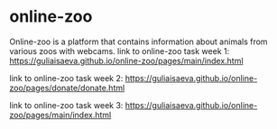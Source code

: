 # online-zoo
 Online-zoo is a platform that contains information about animals from various zoos with webcams.
 link to online-zoo task week 1: https://guliaisaeva.github.io/online-zoo/pages/main/index.html

  link to online-zoo task week 2: https://guliaisaeva.github.io/online-zoo/pages/donate/donate.html

   link to online-zoo task week 3: https://guliaisaeva.github.io/online-zoo/pages/main/index.html